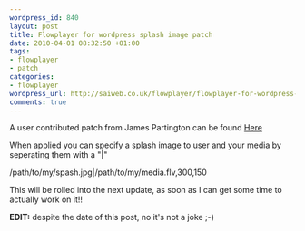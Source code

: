 ```yaml
--- 
wordpress_id: 840
layout: post
title: Flowplayer for wordpress splash image patch
date: 2010-04-01 08:32:50 +01:00
tags: 
- flowplayer
- patch
categories: 
- flowplayer
wordpress_url: http://saiweb.co.uk/flowplayer/flowplayer-for-wordpress-splash-image-patch
comments: true
---
```

A user contributed patch from James Partington can be found <a href='http://blog.oneiroi.co.uk/uploads/2010/04/Flowplayer-WP-patch.txt'>Here</a>

When applied you can specify a splash image to user and your media by seperating them with a "|"

/path/to/my/spash.jpg|/path/to/my/media.flv,300,150


This will be rolled into the next update, as soon as I can get some time to actually work on it!!

<strong>EDIT:</strong> despite the date of this post, no it's not a joke ;-)
